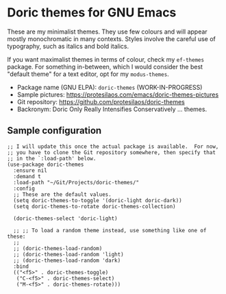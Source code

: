 # Doric themes for GNU Emacs

These are my minimalist themes. They use few colours and will appear
mostly monochromatic in many contexts. Styles involve the careful use
of typography, such as italics and bold italics.

If you want maximalist themes in terms of colour, check my `ef-themes`
package. For something in-between, which I would consider the best
"default theme" for a text editor, opt for my `modus-themes`.

+ Package name (GNU ELPA): `doric-themes` (WORK-IN-PROGRESS)
+ Sample pictures: <https://protesilaos.com/emacs/doric-themes-pictures>
+ Git repository: <https://github.com/protesilaos/doric-themes>
+ Backronym: Doric Only Really Intensifies Conservatively ... themes.

## Sample configuration

```elisp
;; I will update this once the actual package is available.  For now,
;; you have to clone the Git repository somewhere, then specify that
;; in the `:load-path' below.
(use-package doric-themes
  :ensure nil
  :demand t
  :load-path "~/Git/Projects/doric-themes/"
  :config
  ;; These are the default values.
  (setq doric-themes-to-toggle '(doric-light doric-dark))
  (setq doric-themes-to-rotate doric-themes-collection)

  (doric-themes-select 'doric-light)

  ;; ;; To load a random theme instead, use something like one of these:
  ;;
  ;; (doric-themes-load-random)
  ;; (doric-themes-load-random 'light)
  ;; (doric-themes-load-random 'dark)
  :bind
  (("<f5>" . doric-themes-toggle)
   ("C-<f5>" . doric-themes-select)
   ("M-<f5>" . doric-themes-rotate)))
```
